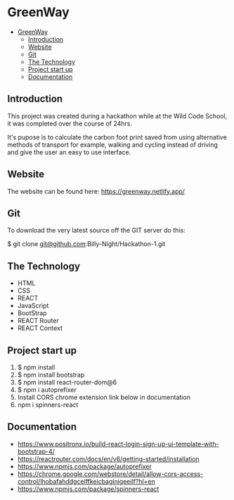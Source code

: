 # GreenWay

- [GreenWay](#greenway)
  - [Introduction](#introduction)
  - [Website](#website)
  - [Git](#git)
  - [The Technology](#the-technology)
  - [Project start up](#project-start-up)
  - [Documentation](#documentation)
## Introduction
This project was created during a hackathon while at the Wild Code School, it was completed over the course of 24hrs. 

It's pupose is to calculate the carbon foot print saved from using alternative methods of transport for example, walking and cycling instead of driving and give the user an easy to use interface.

## Website 
The website can be found here:
https://greenway.netlify.app/

## Git 
To download the very latest source off the GIT server do this:

$ git clone git@github.com:Billy-Night/Hackathon-1.git

## The Technology
* HTML
* CSS
* REACT
* JavaScript
* BootStrap
* REACT Router
* REACT Context

## Project start up
 1. $ npm install 
 2. $ npm install bootstrap
 3. $ npm install react-router-dom@6
 4. $ npm i autoprefixer
 5. Install CORS chrome extension link below in documentation
 6. npm i spinners-react

## Documentation
* https://www.positronx.io/build-react-login-sign-up-ui-template-with-bootstrap-4/
* https://reactrouter.com/docs/en/v6/getting-started/installation
* https://www.npmjs.com/package/autoprefixer
* https://chrome.google.com/webstore/detail/allow-cors-access-control/lhobafahddgcelffkeicbaginigeejlf?hl=en
* https://www.npmjs.com/package/spinners-react
  




